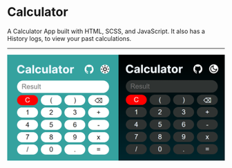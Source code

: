 # Calculator

A  Calculator App built with HTML, SCSS, and JavaScript. It also has a History logs, to view your past calculations.

---

![Dark & Light Mode](./assets/images/screenshot.png)

